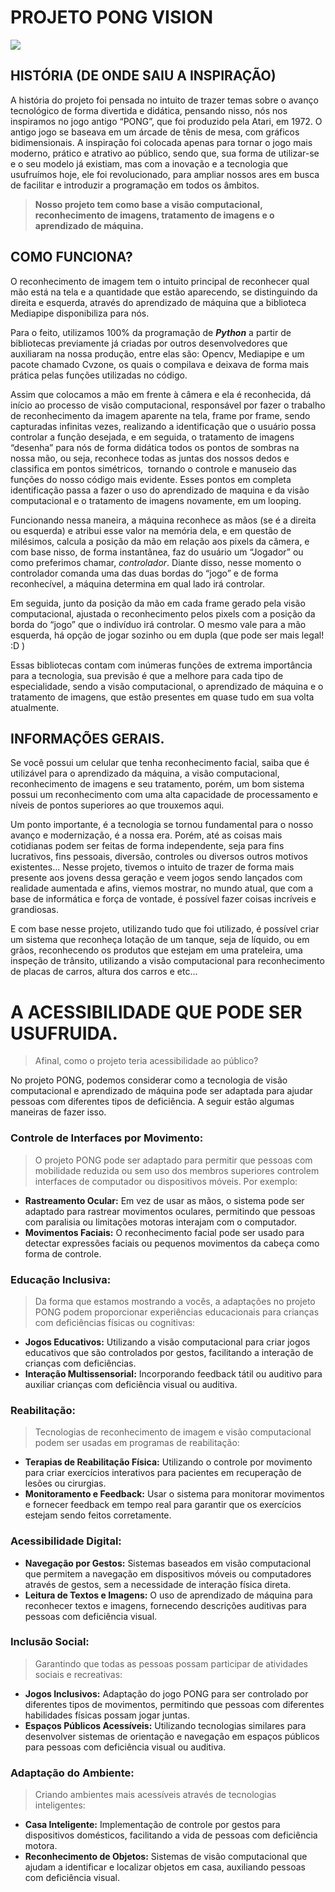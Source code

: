# PROJETO PONG VISION

<img src="https://cdn.discordapp.com/attachments/694699267767533590/1252209556407320576/EA85822C-380C-48FC-8631-678574FCF42C.jpg?ex=66716287&is=66701107&hm=8281ca7274a09963b1001c6828e759e979d84cafa44f4c7652fb4c7561ab9b7f&" />

## **HISTÓRIA (DE ONDE SAIU A INSPIRAÇÃO)**

A história do projeto foi pensada no intuito de trazer temas sobre o avanço tecnológico de forma divertida e didática, pensando nisso, nós nos inspiramos no jogo antigo “PONG”, que foi produzido pela Atari, em 1972. O antigo jogo se baseava em um árcade de tênis de mesa, com gráficos bidimensionais. A inspiração foi colocada apenas para tornar o jogo mais moderno, prático e atrativo ao público, sendo que, sua forma de utilizar-se e o seu modelo já existiam, mas com a inovação e a tecnologia que usufruímos hoje, ele foi revolucionado, para ampliar nossos ares em busca de facilitar e introduzir a programação em todos os âmbitos.

> **Nosso projeto tem como base a visão computacional, reconhecimento de imagens, tratamento de imagens e o aprendizado de máquina.**
> 

## **COMO FUNCIONA?**

O reconhecimento de imagem tem o intuito principal de reconhecer qual mão está na tela e a quantidade que estão aparecendo, se distinguindo da direita e esquerda, através do aprendizado de máquina que a biblioteca Mediapipe disponibiliza para nós.

Para o feito, utilizamos 100% da programação de ***Python*** a partir de bibliotecas previamente já criadas por outros desenvolvedores que auxiliaram na nossa produção, entre elas são: Opencv, Mediapipe e um pacote chamado Cvzone, os quais o compilava e deixava de forma mais prática pelas funções utilizadas no código.

Assim que colocamos a mão em frente à câmera e ela é reconhecida, dá início ao processo de visão computacional, responsável por fazer o trabalho de reconhecimento da imagem aparente na tela, frame por frame, sendo capturadas infinitas vezes, realizando a identificação que o usuário possa controlar a função desejada, e em seguida, o tratamento de imagens “desenha” para nós de forma didática todos os pontos de sombras na nossa mão, ou seja, reconhece todas as juntas dos nossos dedos e classifica em pontos simétricos,  tornando o controle e manuseio das funções do nosso código mais evidente. Esses pontos em completa identificação passa a fazer o uso do aprendizado de maquina e da visão computacional e o tratamento de imagens novamente, em um looping.

Funcionando nessa maneira, a máquina reconhece as mãos (se é a direita ou esquerda) e atribui esse valor na memória dela, e em questão de milésimos, calcula a posição da mão em relação aos pixels da câmera, e com base nisso, de forma instantânea, faz do usuário um “Jogador” ou como preferimos chamar, *controlador*. Diante disso, nesse momento o controlador comanda uma das duas bordas do “jogo” e de forma reconhecível, a máquina determina em qual lado irá controlar.

Em seguida, junto da posição da mão em cada frame gerado pela visão computacional, ajustada o reconhecimento pelos pixels com a posição da borda do “jogo” que o indivíduo irá controlar. O mesmo vale para a mão esquerda, há opção de jogar sozinho ou em dupla (que pode ser mais legal! :D )

Essas bibliotecas contam com inúmeras funções de extrema importância para a tecnologia, sua previsão é que a melhore para cada tipo de especialidade, sendo a visão computacional, o aprendizado de máquina e o tratamento de imagens, que estão presentes em quase tudo em sua volta atualmente.

## **INFORMAÇÕES GERAIS.**

Se você possui um celular que tenha reconhecimento facial, saiba que é utilizável para o aprendizado da máquina, a visão computacional, reconhecimento de imagens e seu tratamento, porém, um bom sistema possui um reconhecimento com uma alta capacidade de processamento e níveis de pontos superiores ao que trouxemos aqui.

Um ponto importante, é a tecnologia se tornou fundamental para o nosso avanço e modernização, é a nossa era. Porém, até as coisas mais cotidianas podem ser feitas de forma independente, seja para fins lucrativos, fins pessoais, diversão, controles ou diversos outros motivos existentes... Nesse projeto, tivemos o intuito de trazer de forma mais presente aos jovens dessa geração e veem jogos sendo lançados com realidade aumentada e afins, viemos mostrar, no mundo atual, que com a base de informática e força de vontade, é possível fazer coisas incríveis e grandiosas.

E com base nesse projeto, utilizando tudo que foi utilizado, é possível criar um sistema que reconheça lotação de um tanque, seja de líquido, ou em grãos, reconhecendo os produtos que estejam em uma prateleira, uma inspeção de trânsito, utilizando a visão computacional para reconhecimento de placas de carros, altura dos carros e etc...

# **A ACESSIBILIDADE QUE PODE SER USUFRUIDA.**

> Afinal, como o projeto teria acessibilidade ao público?
> 

No projeto PONG, podemos considerar como a tecnologia de visão computacional e aprendizado de máquina pode ser adaptada para ajudar pessoas com diferentes tipos de deficiência. A seguir estão algumas maneiras de fazer isso.

### **Controle de Interfaces por Movimento:**

> O projeto PONG pode ser adaptado para permitir que pessoas com mobilidade reduzida ou sem uso dos membros superiores controlem interfaces de computador ou dispositivos móveis. Por exemplo:
> 
- **Rastreamento Ocular:** Em vez de usar as mãos, o sistema pode ser adaptado para rastrear movimentos oculares, permitindo que pessoas com paralisia ou limitações motoras interajam com o computador.
- **Movimentos Faciais:** O reconhecimento facial pode ser usado para detectar expressões faciais ou pequenos movimentos da cabeça como forma de controle.

### **Educação Inclusiva:**

> Da forma que estamos mostrando a vocês, a adaptações no projeto PONG podem proporcionar experiências educacionais para crianças com deficiências físicas ou cognitivas:
> 
- **Jogos Educativos:** Utilizando a visão computacional para criar jogos educativos que são controlados por gestos, facilitando a interação de crianças com deficiências.
- **Interação Multissensorial:** Incorporando feedback tátil ou auditivo para auxiliar crianças com deficiência visual ou auditiva.

### **Reabilitação:**

> Tecnologias de reconhecimento de imagem e visão computacional podem ser usadas em programas de reabilitação:
> 
- **Terapias de Reabilitação Física:** Utilizando o controle por movimento para criar exercícios interativos para pacientes em recuperação de lesões ou cirurgias.
- **Monitoramento e Feedback:** Usar o sistema para monitorar movimentos e fornecer feedback em tempo real para garantir que os exercícios estejam sendo feitos corretamente.

### **Acessibilidade Digital:**

- **Navegação por Gestos:** Sistemas baseados em visão computacional que permitem a navegação em dispositivos móveis ou computadores através de gestos, sem a necessidade de interação física direta.
- **Leitura de Textos e Imagens:** O uso de aprendizado de máquina para reconhecer textos e imagens, fornecendo descrições auditivas para pessoas com deficiência visual.

### **Inclusão Social:**

> Garantindo que todas as pessoas possam participar de atividades sociais e recreativas:
> 
- **Jogos Inclusivos:** Adaptação do jogo PONG para ser controlado por diferentes tipos de movimentos, permitindo que pessoas com diferentes habilidades físicas possam jogar juntas.
- **Espaços Públicos Acessíveis:** Utilizando tecnologias similares para desenvolver sistemas de orientação e navegação em espaços públicos para pessoas com deficiência visual ou auditiva.

### **Adaptação do Ambiente:**

> Criando ambientes mais acessíveis através de tecnologias inteligentes:
> 
- **Casa Inteligente:** Implementação de controle por gestos para dispositivos domésticos, facilitando a vida de pessoas com deficiência motora.
- **Reconhecimento de Objetos:** Sistemas de visão computacional que ajudam a identificar e localizar objetos em casa, auxiliando pessoas com deficiência visual.
